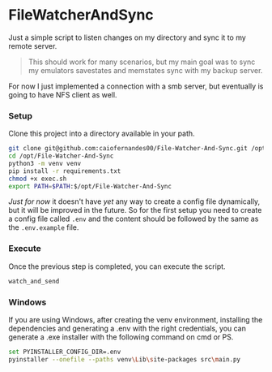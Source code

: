 # FileWatcherAndSync

Just a simple script to listen changes on my directory and sync it to my remote server.
> This should work for many scenarios, but my main goal was to sync my emulators savestates and memstates sync with my backup server.

For now I just implemented a connection with a smb server, but eventually is going to have NFS client as well.

### Setup

Clone this project into a directory available in your path.

```bash
git clone git@github.com:caiofernandes00/File-Watcher-And-Sync.git /opt/File-Watcher-And-Sync
cd /opt/File-Watcher-And-Sync
python3 -m venv venv
pip install -r requirements.txt
chmod +x exec.sh
export PATH=$PATH:$/opt/File-Watcher-And-Sync
```

*Just for now* it doesn't have *yet* any way to create a config file dynamically, but it will be improved in the future.
So for the first setup you need to create a config file called `.env` and the content should be followed by the same as the `.env.example` file.

### Execute

Once the previous step is completed, you can execute the script.

```bash
watch_and_send
```

### Windows

If you are using Windows, after creating the venv environment, installing the dependencies and generating a .env with the right credentials, you can generate a .exe installer with the following command on cmd or PS.

```bash
set PYINSTALLER_CONFIG_DIR=.env
pyinstaller --onefile --paths venv\Lib\site-packages src\main.py
```

